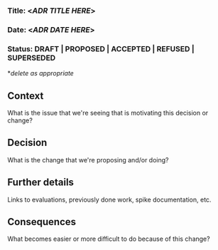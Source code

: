 ### **Title:** <*ADR TITLE HERE*>

### **Date:** <*ADR DATE HERE*>

### **Status:** DRAFT | PROPOSED | ACCEPTED | REFUSED | SUPERSEDED 

**delete as appropriate*

## **Context**

What is the issue that we're seeing that is motivating this decision or change?

## **Decision**

What is the change that we're proposing and/or doing?

## **Further details**

Links to evaluations, previously done work, spike documentation, etc. 

## **Consequences**

What becomes easier or more difficult to do because of this change?
